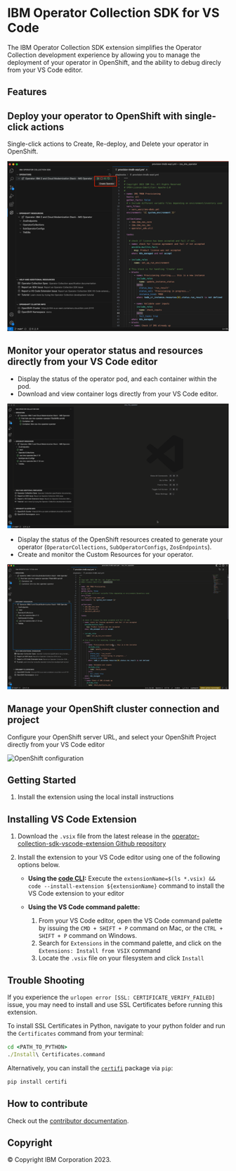 # IBM Operator Collection SDK for VS Code

The IBM Operator Collection SDK extension simplifies the Operator Collection development experience by allowing you to manage the deployment of your operator in OpenShift, and the ability to debug direcly from your VS Code editor.

## Features

## Deploy your operator to OpenShift with single-click actions

Single-click actions to Create, Re-deploy, and Delete your operator in OpenShift.

![Deploy and manage operator](./resources/docs/media/oc-sdk-actions.png)

## Monitor your operator status and resources directly from your VS Code editor

- Display the status of the operator pod, and each container within the pod.
- Download and view container logs directly from your VS Code editor.

![Download logs](./resources/docs/media/oc-sdk-download-logs.gif)

- Display the status of the OpenShift resources created to generate your operator (`OperatorCollections`, `SubOperatorConfigs`, `ZosEndpoints`).
- Create and monitor the Custom Resources for your operator.

![Monitor operator status](./resources/docs/media/oc-sdk-view-create-resources.gif)

## Manage your OpenShift cluster connection and project

Configure your OpenShift server URL, and select your OpenShift Project directly from your VS Code editor

![OpenShift configuration](./resources/docs/media/oc-cluster-login-url-and-token.gif)

## Getting Started

1. Install the extension using the local install instructions

## Installing VS Code Extension

1. Download the `.vsix` file from the latest release in the [operator-collection-sdk-vscode-extension Github repository](https://github.com/IBM/operator-collection-sdk-vscode-extension/releases)
2. Install the extension to your VS Code editor using one of the following options below.

   - **Using the [code CLI](https://code.visualstudio.com/Download):**
     Execute the `extensionName=$(ls *.vsix) && code --install-extension ${extensionName}` command to install the VS Code extension to your editor
   - **Using the VS Code command palette:**

     1. From your VS Code editor, open the VS Code command palette by issuing the `CMD + SHIFT + P` command on Mac, or the `CTRL + SHIFT + P` command on Windows.
     1. Search for `Extensions` in the command palette, and click on the `Extensions: Install from VSIX` command
     1. Locate the `.vsix` file on your filesystem and click `Install`

## Trouble Shooting

If you experience the `urlopen error [SSL: CERTIFICATE_VERIFY_FAILED]` issue, you may need to install and use SSL Certificates before running this extension.

To install SSL Certificates in Python, navigate to your python folder and run the `Certificates` command from your terminal:

```cmd
cd <PATH_TO_PYTHON>
./Install\ Certificates.command
```

Alternatively, you can install the [`certifi`](https://pypi.org/project/certifi/) package via `pip`:

```cmd
pip install certifi
```

## How to contribute

Check out the [contributor documentation](CONTRIBUTING.md).

## Copyright

© Copyright IBM Corporation 2023.
